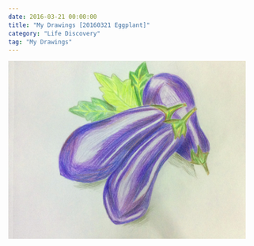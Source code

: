 ```yaml
---
date: 2016-03-21 00:00:00
title: "My Drawings [20160321 Eggplant]"
category: "Life Discovery"
tag: "My Drawings"
---
```


<img class="img-responsive center-block" src="https://raw.githubusercontent.com/joshua19881228/my_blogs/master/Life_Discovery/My_Drawings/eggplant.jpg" alt="" width="480"/>